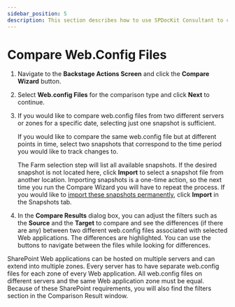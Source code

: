 ```yaml
---
sidebar_position: 5
description: This section describes how to use SPDocKit Consultant to compare web.config files across different servers, web applications and web application zones.
---
```


# Compare Web.Config Files

1. Navigate to the **Backstage Actions Screen** and click the **Compare Wizard** button.
2. Select **Web.config Files** for the comparison type and click **Next** to continue.
3. If you would like to compare web.config files from two different servers or zones for a specific date, selecting just one snapshot is sufficient.

   If you would like to compare the same web.config file but at different points in time, select two snapshots that correspond to the time period you would like to track changes to.

   The Farm selection step will list all available snapshots. If the desired snapshot is not located here, click **Import** to select a snapshot file from another location. Importing snapshots is a one-time action, so the next time you run the Compare Wizard you will have to repeat the process. If you would like to [import these snapshots permanently](../../get-to-know-spdockit/snapshots-screen.md), click **Import** in the Snapshots tab.

4. In the **Compare Results** dialog box, you can adjust the filters such as the **Source** and the **Target** to compare and see the differences \(if there are any\) between two different web.config files associated with selected Web applications. The differences are highlighted. You can use the buttons to navigate between the files while looking for differences.

SharePoint Web applications can be hosted on multiple servers and can extend into multiple zones. Every server has to have separate web.config files for each zone of every Web application. All web.config files on different servers and the same Web application zone must be equal. Because of these SharePoint requirements, you will also find the filters section in the Comparison Result window.



